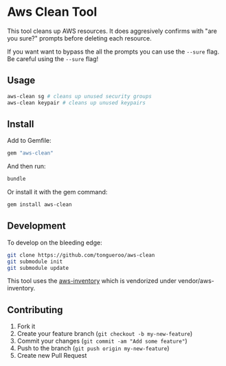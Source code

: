 # Aws Clean Tool

This tool cleans up AWS resources.  It does aggresively confirms with "are you sure?" prompts before deleting each resource.

If you want want to bypass the all the prompts you can use the `--sure` flag. Be careful using the `--sure` flag!

## Usage

```sh
aws-clean sg # cleans up unused security groups
aws-clean keypair # cleans up unused keypairs
```

## Install

Add to Gemfile:

```sh
gem "aws-clean"
```

And then run:

```sh
bundle
```

Or install it with the gem command:

```sh
gem install aws-clean
```

## Development

To develop on the bleeding edge:

```sh
git clone https://github.com/tongueroo/aws-clean
git submodule init
git submodule update
```

This tool uses the [aws-inventory](https://github.com/tongueroo/aws-inventory) which is vendorized under vendor/aws-inventory.

## Contributing

1. Fork it
2. Create your feature branch (`git checkout -b my-new-feature`)
3. Commit your changes (`git commit -am "Add some feature"`)
4. Push to the branch (`git push origin my-new-feature`)
5. Create new Pull Request
